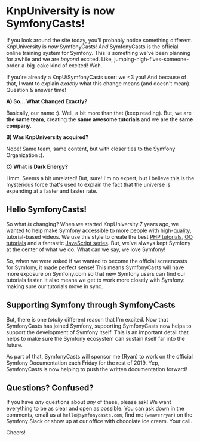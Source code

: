 # KnpUniversity is now SymfonyCasts!

If you look around the site today, you'll probably notice something different.
KnpUniversity is *now* SymfonyCasts! *And* SymfonyCasts is the official online
training system for Symfony. This is something we've been planning for awhile and
we are *beyond* excited. Like, jumping-high-fives-someone-order-a-big-cake kind
of excited! Woh.

If you're already a KnpU/SymfonyCasts user: we <3 you! And because of that, I want
to explain *exactly* what this change means (and doesn't mean). Question & answer
time!

**A) So... What Changed Exactly?**

Basically, our name :). Well, a bit more than that (keep reading). But, we are
**the same team**, creating the **same awesome tutorials** and we are the **same company**.

**B) Was KnpUniversity acquired?**

Nope! Same team, same content, but with closer ties to the Symfony Organization :).

**C) What is Dark Energy?**

Hmm. Seems a bit unrelated! But, sure! I'm no expert, but I believe this is the
mysterious force that's used to explain the fact that the universe is expanding
at a faster and faster rate.

## Hello SymfonyCasts!

So what *is* changing? When we started KnpUniversity 7 years ago, we wanted to help
make Symfony accessible to more people with high-quality, tutorial-based videos.
We use this style to create the best [PHP tutorials](https://symfonycasts.com/tracks/php),
[OO tutorials](https://symfonycasts.com/tracks/oo) and a fantastic
[JavaScript series](https://symfonycasts.com/tracks/javascript). But, we've always
kept Symfony at the center of what we do. What can we say, we love Symfony!

So, when we were asked if we wanted to become the official screencasts for
Symfony, it made perfect sense! This means SymfonyCasts will have more exposure
on Symfony.com so that new Symfony users can find our tutorials faster. It also
means we get to work more closely with Symfony: making sure our tutorials move
in sync.

## Supporting Symfony through SymfonyCasts

But, there is one *totally* different reason that I'm excited. Now that SymfonyCasts
has joined Symfony, supporting SymfonyCasts now helps to support the development
of Symfony itself. This is an important detail that helps to make sure the Symfony
ecosystem can sustain itself far into the future.

As part of that, SymfonyCasts will sponsor me (Ryan) to work on the official Symfony
Documentation each Friday for the rest of 2019. Yep, SymfonyCasts is now helping
to push the written documentation forward!

## Questions? Confused?

If you have *any* questions about *any* of these, please ask! We want everything
to be as clear and open as possible. You can ask down in the comments, email us at
`hello@symfonycasts.com`, find me (`weaverryan`) on the Symfony Slack or show up
at our office with chocolate ice cream. Your call.

Cheers!